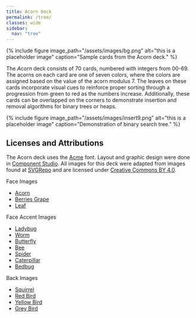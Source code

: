 ```yaml
---
title: Acorn Deck
permalink: /tree/
classes: wide
sidebar:
  nav: "tree"
---
```


{% include figure image_path="/assets/images/bg.png" alt="this is a placeholder image" caption="Sample cards from the Acorn deck." %}

The *Acorn* deck consists of 70 cards, numbered with integers from 00-69. The acorns
on each card are one of seven colors, where the colors are assigned based on the value
of the acorn modulus 7. The leaves on these cards incorporate visual cues to reinforce
proper sorting through a progression from green to red as the numbers increase.
Additionally, these cards can be overlapped on the corners to demonstrate
insertion and removal algorithms for binary trees or heaps.

{% include figure image_path="/assets/images/insert9.png" alt="this is a placeholder image" caption="Demonstration
of binary search tree." %}

## Licenses and Attributions

The Acorn deck uses the [Acme](https://fonts.google.com/specimen/Acme) font.
Layout and graphic design were done in [Component Studio](https://component.studio/).
All images for this deck were adapted from images found at
[SVGRepo](https://www.svgrepo.com/) and are licensed under
[Creative Commons BY 4.0](https://creativecommons.org/licenses/by/4.0/).

Face Images

*  [Acorn](https://www.svgrepo.com/svg/211980/acorn)
*  [Berries Grape](https://www.svgrepo.com/svg/211978/berries-grape)
*  [Leaf](https://www.svgrepo.com/svg/211987/leaf)

Face Accent Images

*  [Ladybug](https://www.svgrepo.com/svg/297046/ladybug-bug)
*  [Worm](https://www.svgrepo.com/svg/227106/worm)
*  [Butterfly](https://www.svgrepo.com/svg/275532/butterfly-animal)
*  [Bee](https://www.svgrepo.com/svg/89827/bee)
*  [Spider](https://www.svgrepo.com/svg/192088/spider)
*  [Caterpillar](https://www.svgrepo.com/svg/270811/caterpillar)
*  [Bedbug](https://www.svgrepo.com/svg/270768/bedbug)

Back Images

*  [Squirrel](https://www.svgrepo.com/svg/37754/squirrel)
*  [Red Bird](https://www.svgrepo.com/svg/170181/bird)
*  [Yellow Bird](https://www.svgrepo.com/svg/295718/bird)
*  [Grey Bird](https://www.svgrepo.com/svg/263332/bird)
